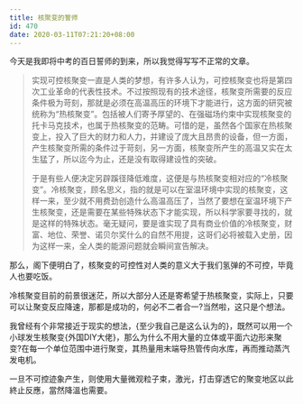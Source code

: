 ```yaml
---
title: 核聚变的誓师
id: 470
date: 2020-03-11T07:21:20+08:00
---
```



今天是我即将中考的百日誓师的到来，所以我觉得写写不正常的文章。

> 实现可控核聚变一直是人类的梦想，有许多人认为，可控核聚变也将是第四次工业革命的代表性技术。不过按照现有的技术途径，核聚变所需要的反应条件极为苛刻，那就是必须在高温高压的环境下才能进行，这方面的研究被统称为“热核聚变”。包括被人们寄予厚望的、在强磁场约束中实现核聚变的托卡马克技术，也属于热核聚变的范畴。可惜的是，虽然各个国家在热核聚变上，投入了巨大的财力和人力，并建设了庞大且昂贵的设备，但一方面，产生核聚变所需的条件过于苛刻，另一方面，核聚变所产生的高温又实在太生猛了，所以迄今为止，还是没有取得建设性的突破。
> 
> 于是有些人便决定另辟蹊径降低难度，这便是与热核聚变相对应的“冷核聚变”。冷核聚变，顾名思义，指的就是可以在室温环境中实现的核聚变，这样一来，至少就不用费劲创造什么高温高压了，当然了要想在室温环境下产生核聚变，还是需要在某些特殊状态下才能实现，所以科学家要寻找的，就是这样的特殊状态。毫无疑问，要是谁实现了具有商业价值的冷核聚变，财富、地位、荣誉、诺贝尔奖什么的自然不用提，这哥们必将被载入史册，因为这样一来，全人类的能源问题就会瞬间宣告解决。

那么，阁下便明白了，核聚变的可控性对人类的意义大于我们氢弹的不可控，毕竟人也要吃饭。

冷核聚变目前的前景很迷茫，所以大部分人还是寄希望于热核聚变，实际上，只要可以让聚变反应降速，那都是成功的，何必不二者合一?当然啦，这只是个想法。

我曾经有个非常接近于现实的想法，{至少我自己是这么认为的}，既然可以用一个小球发生核聚变{外国DIY大佬}，那么为什么不用大量的立体或平面六边形来聚变?在每一个单位范围中进行聚变，其热量用末端导热管传向水库，再而推动蒸汽发电机。

一旦不可控迹象产生，则使用大量微观粒子束，激光，打击穿透它的聚变地区以此終止反應，當然降溫也需要。